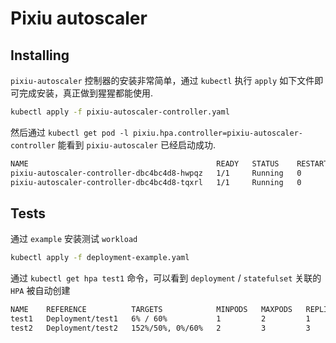 # Pixiu autoscaler

## Installing
`pixiu-autoscaler` 控制器的安装非常简单，通过 `kubectl` 执行 `apply` 如下文件即可完成安装，真正做到猩猩都能使用.

``` bash
kubectl apply -f pixiu-autoscaler-controller.yaml
```

然后通过 `kubectl get pod -l pixiu.hpa.controller=pixiu-autoscaler-controller` 能看到 `pixiu-autoscaler` 已经启动成功.

``` bash
NAME                                          READY   STATUS    RESTARTS   AGE
pixiu-autoscaler-controller-dbc4bc4d8-hwpqz   1/1     Running   0          20s
pixiu-autoscaler-controller-dbc4bc4d8-tqxrl   1/1     Running   0          20s
```

## Tests

通过 `example` 安装测试 `workload`

``` bash
kubectl apply -f deployment-example.yaml
```

通过 `kubectl get hpa test1` 命令，可以看到 `deployment` / `statefulset` 关联的 `HPA` 被自动创建

``` bash
NAME    REFERENCE          TARGETS            MINPODS   MAXPODS   REPLICAS   AGE
test1   Deployment/test1   6% / 60%           1         2         1          5h29m
test2   Deployment/test2   152%/50%, 0%/60%   2         3         3          34m
```
